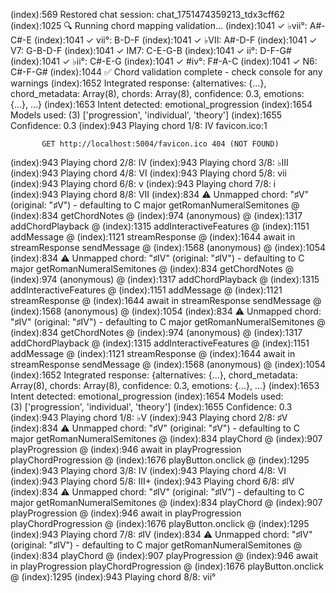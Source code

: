 (index):569 Restored chat session: chat_1751474359213_tdx3cff62(index):1025 🔍 Running chord mapping validation...(index):1041 ✓ ♭vii°: A#-C#-E(index):1041 ✓ vii°: B-D-F(index):1041 ✓ ♭VII: A#-D-F(index):1041 ✓ V7: G-B-D-F(index):1041 ✓ IM7: C-E-G-B(index):1041 ✓ ii°: D-F-G#(index):1041 ✓ ♭ii°: C#-E-G(index):1041 ✓ #iv°: F#-A-C(index):1041 ✓ N6: C#-F-G#(index):1044 ✅ Chord validation complete - check console for any warnings(index):1652 Integrated response: {alternatives: {…}, chord_metadata: Array(8), chords: Array(8), confidence: 0.3, emotions: {…}, …}(index):1653 Intent detected: emotional_progression(index):1654 Models used: (3) ['progression', 'individual', 'theory'](index):1655 Confidence: 0.3(index):943 Playing chord 1/8: IVfavicon.ico:1                                    GET http://localhost:5004/favicon.ico 404 (NOT FOUND)(index):943 Playing chord 2/8: IV(index):943 Playing chord 3/8: ♭III(index):943 Playing chord 4/8: VI(index):943 Playing chord 5/8: vii(index):943 Playing chord 6/8: v(index):943 Playing chord 7/8: i(index):943 Playing chord 8/8: VII(index):834 ⚠️ Unmapped chord: "♯V" (original: "♯V") - defaulting to C majorgetRomanNumeralSemitones @ (index):834getChordNotes @ (index):974(anonymous) @ (index):1317addChordPlayback @ (index):1315addInteractiveFeatures @ (index):1151addMessage @ (index):1121streamResponse @ (index):1644await in streamResponsesendMessage @ (index):1568(anonymous) @ (index):1054(index):834 ⚠️ Unmapped chord: "♯IV" (original: "♯IV") - defaulting to C majorgetRomanNumeralSemitones @ (index):834getChordNotes @ (index):974(anonymous) @ (index):1317addChordPlayback @ (index):1315addInteractiveFeatures @ (index):1151addMessage @ (index):1121streamResponse @ (index):1644await in streamResponsesendMessage @ (index):1568(anonymous) @ (index):1054(index):834 ⚠️ Unmapped chord: "♯IV" (original: "♯IV") - defaulting to C majorgetRomanNumeralSemitones @ (index):834getChordNotes @ (index):974(anonymous) @ (index):1317addChordPlayback @ (index):1315addInteractiveFeatures @ (index):1151addMessage @ (index):1121streamResponse @ (index):1644await in streamResponsesendMessage @ (index):1568(anonymous) @ (index):1054(index):1652 Integrated response: {alternatives: {…}, chord_metadata: Array(8), chords: Array(8), confidence: 0.3, emotions: {…}, …}(index):1653 Intent detected: emotional_progression(index):1654 Models used: (3) ['progression', 'individual', 'theory'](index):1655 Confidence: 0.3(index):943 Playing chord 1/8: ♭V(index):943 Playing chord 2/8: ♯V(index):834 ⚠️ Unmapped chord: "♯V" (original: "♯V") - defaulting to C majorgetRomanNumeralSemitones @ (index):834playChord @ (index):907playProgression @ (index):946await in playProgressionplayChordProgression @ (index):1676playButton.onclick @ (index):1295(index):943 Playing chord 3/8: IV(index):943 Playing chord 4/8: VI(index):943 Playing chord 5/8: III+(index):943 Playing chord 6/8: ♯IV(index):834 ⚠️ Unmapped chord: "♯IV" (original: "♯IV") - defaulting to C majorgetRomanNumeralSemitones @ (index):834playChord @ (index):907playProgression @ (index):946await in playProgressionplayChordProgression @ (index):1676playButton.onclick @ (index):1295(index):943 Playing chord 7/8: ♯IV(index):834 ⚠️ Unmapped chord: "♯IV" (original: "♯IV") - defaulting to C majorgetRomanNumeralSemitones @ (index):834playChord @ (index):907playProgression @ (index):946await in playProgressionplayChordProgression @ (index):1676playButton.onclick @ (index):1295(index):943 Playing chord 8/8: vii°
